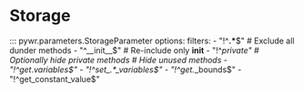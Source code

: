 # Storage

::: pywr.parameters.StorageParameter
    options:
      filters:
        - "!^__.*__$"      # Exclude all dunder methods
        - "^__init__$"     # Re-include only __init__
        - "!^_private"    # Optionally hide private methods
        # Hide unused methods
        - "!^get_.*_variables$"
        - "!^set_.*_variables$"
        - "!^get_.*_bounds$"
        - "!^get_constant_value$"